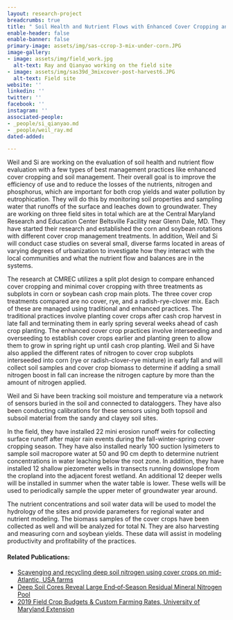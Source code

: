 ```yaml
---
layout: research-project
breadcrumbs: true
title: " Soil Health and Nutrient Flows with Enhanced Cover Cropping and Soil Management"
enable-header: false
enable-banner: false
primary-image: assets/img/sas-ccrop-3-mix-under-corn.JPG
image-gallery:
- image: assets/img/field_work.jpg
  alt-text: Ray and Qianyao working on the field site
- image: assets/img/sas39d_3mixcover-post-harvest6.JPG
  alt-text: Field site
website: ''
linkedin: ''
twitter: ''
facebook: ''
instagram: ''
associated-people:
- _people/si_qianyao.md
- _people/weil_ray.md
dated-added: 

---
```

Weil and Si are working on the evaluation of soil health and nutrient flow evaluation with a few types of best management practices like enhanced cover cropping and soil management. Their overall goal is to improve the efficiency of use and to reduce the losses of the nutrients, nitrogen and phosphorus, which are important for both crop yields and water pollution by eutrophication. They will do this by monitoring soil properties and sampling water that runoffs of the surface and leaches down to groundwater. They are working on three field sites in total which are at the Central Maryland Research and Education Center Beltsville Facility near Glenn Dale, MD. They have started their research and established the corn and soybean rotations with different cover crop management treatments. In addition, Weil and Si will conduct case studies on several small, diverse farms located in areas of varying degrees of urbanization to investigate how they interact with the local communities and what the nutrient flow and balances are in the systems.

The research at CMREC utilizes a split plot design to compare enhanced cover cropping and minimal cover cropping with three treatments as subplots in corn or soybean cash crop main plots. The three cover crop treatments compared are no cover, rye, and a radish-rye-clover mix. Each of these are managed using traditional and enhanced practices. The traditional practices involve planting cover crops after cash crop harvest in late fall and terminating them in early spring several weeks ahead of cash crop planting. The enhanced cover crop practices involve interseeding and overseeding to establish cover crops earlier and planting green to allow them to grow in spring right up until cash crop planting. Weil and Si have also applied the different rates of nitrogen to cover crop subplots interseeded into corn (rye or radish-clover-rye mixture) in early fall and will collect soil samples and cover crop biomass to determine if adding a small nitrogen boost in fall can increase the nitrogen capture by more than the amount of nitrogen applied.

Weil and Si have been tracking soil moisture and temperature via a network of sensors buried in the soil and connected to dataloggers. They have also been conducting calibrations for these sensors using both topsoil and subsoil material from the sandy and clayey soil sites.

In the field, they have installed 22 mini erosion runoff weirs for collecting surface runoff after major rain events during the fall-winter-spring cover cropping season. They have also installed nearly 100 suction lysimeters to sample soil macropore water at 50 and 90 cm depth to determine nutrient concentrations in water leaching below the root zone. In addition, they have installed 12 shallow piezometer wells in transects running downslope from the cropland into the adjacent forest wetland. An additional 12 deeper wells will be installed in summer when the water table is lower. These wells will be used to periodically sample the upper meter of groundwater year around.

The nutrient concentrations and soil water data will be used to model the hydrology of the sites and provide parameters for regional water and nutrient modeling. The biomass samples of the cover crops have been collected as well and will be analyzed for total N. They are also harvesting and measuring corn and soybean yields. These data will assist in modeling productivity and profitability of the practices.

#### Related Publications:

* [Scavenging and recycling deep soil nitrogen using cover crops on mid-Atlantic, USA farms](https://www.sciencedirect.com/science/article/abs/pii/S0167880920304606 "Scavenging and Recycling Deep Soil Nitrogen Using Cover Crops on Mid-Atlantic, USA farms")
* [Deep Soil Cores Reveal Large End‐of‐Season Residual Mineral Nitrogen Pool]( "https://acsess.onlinelibrary.wiley.com/doi/10.2134/ael2018.10.0055")
* [2019 Field Crop Budgets & Custom Farming Rates, University of Maryland Extension](https://extension.umd.edu/sites/extension.umd.edu/files/_docs/newsletters/agronomy-news/1%202019%20April_1.pdf)